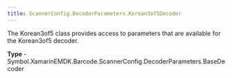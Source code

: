```yaml
---
title: ScannerConfig.DecoderParameters.Korean3of5Decoder
---
```

The Korean3of5 class provides access to parameters that are available for the Korean3of5 decoder.

**Type** - Symbol.XamarinEMDK.Barcode.ScannerConfig.DecoderParameters.BaseDecoder




